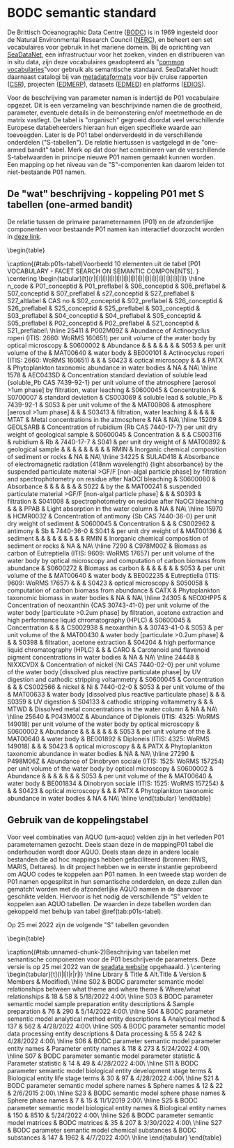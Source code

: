 # BODC semantic standard



De Brittisch Oceanographic Data Centre ([BODC](https://www.bodc.ac.uk/)) is in 1969 ingesteld door de Natural Environmental Research Council ([NERC](https://www.ukri.org/councils/nerc/)), en beheert een set vocabulaires voor gebruik in het mariene domein. Bij de oprichting van [SeaDataNet](https://www.seadatanet.org/), een infrastructuur voor het zoeken, vinden en distribueren van in situ data, zijn deze vocabulaires geadopteerd als "[common vocabularies](https://www.seadatanet.org/Standards/Common-Vocabularies)"voor gebruik als semantische standaard. SeaDataNet houdt daarnaast catalogi bij van [metadataformats](https://www.seadatanet.org/Standards/Metadata-formats) voor bijv cruise rapporten ([CSR](https://www.seadatanet.org/Standards/Metadata-formats/CSR)), projecten ([EDMERP](https://www.seadatanet.org/Standards/Metadata-formats/EDMERP)), datasets ([EDMED](https://www.seadatanet.org/Standards/Metadata-formats/EDMED)) en platforms ([EDIOS](https://www.seadatanet.org/Standards/Metadata-formats/EDIOS)). 

Voor de beschrijving van parameter namen is indertijd de P01 vocabulaire opgezet. Dit is een verzameling van beschrijvinde namen die de grootheid, parameter, eventuele details in de bemonstering en/of meetmethode en de matrix vastlegt. De tabel is "organisch" gegroeid doordat veel verschillende Europese databeheerders hieraan hun eigen specifieke waarde aan toevoegden. Later is de P01 tabel onderverdeeld in de verschillende onderdelen ("S-tabellen"). De relatie hiertussen is vastgelegd in de "one-armed bandit" tabel. Merk op dat door het combineren van de verschillende S-tabelwaarden in principe nieuwe P01 namen gemaakt kunnen worden. Een mapping op het niveau van de "S"-componenten kan daarom leiden tot niet-bestaande P01 namen. 

## De "wat" beschrijving - koppeling P01 met S tabellen (one-armed bandit)

De relatie tussen de primaire parameternamen (P01) en de afzonderlijke componenten voor bestaande P01 namen kan interactief doorzocht worden in [deze link](https://vocab.seadatanet.org/p01-facet-search?&step_more=6). 

\begin{table}

\caption{(\#tab:p01s-tabel)Voorbeeld 10 elementen uit de tabel [P01 VOCABULARY - FACET SEARCH ON SEMANTIC COMPONENTS]. }
\centering
\begin{tabular}[t]{r|l|l|l|l|l|l|l|l|l|l|l|l|l|l|l|l|l|l|l|l|l|l|l|l|l|l}
\hline
n\_code & P01\_conceptid & P01\_preflabel & S06\_conceptid & S06\_preflabel & S07\_conceptid & S07\_preflabel & s27\_conceptid & S27\_preflabel & S27\_altlabel & CAS no & S02\_conceptid & S02\_preflabel & S26\_conceptid & S26\_preflabel & S25\_conceptid & S25\_preflabel & S03\_conceptid & S03\_preflabel & S04\_conceptid & S04\_preflabel & S05\_conceptid & S05\_preflabel & P02\_conceptid & P02\_preflabel & S21\_conceptid & S21\_preflabel\\
\hline
25411 & P002M09Z & Abundance of Actinocyclus roperi (ITIS: 2660: WoRMS 160651) per unit volume of the water body by optical microscopy & S0600002 & Abundance &  &  &  &  &  &  & S053 & per unit volume of the & MAT00640 & water body & BE000101 & Actinocyclus roperi (ITIS: 2660: WoRMS 160651) &  &  & S0423 & optical microscopy &  &  & PATX & Phytoplankton taxonomic abundance in water bodies & NA & NA\\
\hline
1578 & AEC043SD & Concentration standard deviation of soluble lead \{soluble\_Pb CAS 7439-92-1\} per unit volume of the atmosphere [aerosol >1um phase] by filtration, water leaching & S0600045 & Concentration & S0700007 & standard deviation & CS003069 & soluble lead & soluble\_Pb & 7439-92-1 & S053 & per unit volume of the & MAT00808 & atmosphere [aerosol >1um phase] &  &  & S03413 & filtration, water leaching &  &  &  &  & MTAT & Metal concentrations in the atmosphere & NA & NA\\
\hline
15209 & GEOLSARB & Concentration of rubidium \{Rb CAS 7440-17-7\} per unit dry weight of geological sample & S0600045 & Concentration &  &  & CS003116 & rubidium & Rb & 7440-17-7 & S041 & per unit dry weight of & MAT00892 & geological sample &  &  &  &  &  &  &  &  & RMIN & Inorganic chemical composition of sediment or rocks & NA & NA\\
\hline
34225 & SULAD418 & Absorbance of electromagnetic radiation (418nm wavelength) \{light absorbance\} by the suspended particulate material >GF/F [non-algal particle phase] by filtration and spectrophotometry on residue after NaOCl bleaching & S0600080 & Absorbance &  &  &  &  &  &  & S022 & by the & MAT00241 & suspended particulate material >GF/F [non-algal particle phase] &  &  & S0393 & filtration & S041008 & spectrophotometry on residue after NaOCl bleaching &  &  & PPAB & Light absorption in the water column & NA & NA\\
\hline
15970 & HCMR0032 & Concentration of antimony \{Sb CAS 7440-36-0\} per unit dry weight of sediment & S0600045 & Concentration &  &  & CS002962 & antimony & Sb & 7440-36-0 & S041 & per unit dry weight of & MAT00136 & sediment &  &  &  &  &  &  &  &  & RMIN & Inorganic chemical composition of sediment or rocks & NA & NA\\
\hline
7290 & C978M00Z & Biomass as carbon of Eutreptiella (ITIS: 9609: WoRMS 17657) per unit volume of the water body by optical microscopy and computation of carbon biomass from abundance & S0600272 & Biomass as carbon &  &  &  &  &  &  & S053 & per unit volume of the & MAT00640 & water body & BE002235 & Eutreptiella (ITIS: 9609: WoRMS 17657) &  &  & S0423 & optical microscopy & S050058 & computation of carbon biomass from abundance & CATX & Phytoplankton taxonomic biomass in water bodies & NA & NA\\
\hline
24305 & NEOXHPP5 & Concentration of neoxanthin \{CAS 30743-41-0\} per unit volume of the water body [particulate >0.2um phase] by filtration, acetone extraction and high performance liquid chromatography (HPLC) & S0600045 & Concentration &  &  & CS002938 & neoxanthin &  & 30743-41-0 & S053 & per unit volume of the & MAT00430 & water body [particulate >0.2um phase] &  &  & S0398 & filtration, acetone extraction & S04204 & high performance liquid chromatography (HPLC) &  &  & CARO & Carotenoid and flavenoid pigment concentrations in water bodies & NA & NA\\
\hline
24448 & NIXXCVDX & Concentration of nickel \{Ni CAS 7440-02-0\} per unit volume of the water body [dissolved plus reactive particulate phase] by UV digestion and cathodic stripping voltammetry & S0600045 & Concentration &  &  & CS002566 & nickel & Ni & 7440-02-0 & S053 & per unit volume of the & MAT00633 & water body [dissolved plus reactive particulate phase] &  &  & S0359 & UV digestion & S04133 & cathodic stripping voltammetry &  &  & MTWD & Dissolved metal concentrations in the water column & NA & NA\\
\hline
25640 & P043M00Z & Abundance of Diploneis (ITIS: 4325: WoRMS 149018) per unit volume of the water body by optical microscopy & S0600002 & Abundance &  &  &  &  &  &  & S053 & per unit volume of the & MAT00640 & water body & BE001892 & Diploneis (ITIS: 4325: WoRMS 149018) &  &  & S0423 & optical microscopy &  &  & PATX & Phytoplankton taxonomic abundance in water bodies & NA & NA\\
\hline
27290 & P498M06Z & Abundance of Dinobryon sociale (ITIS: 1525: WoRMS 157254) per unit volume of the water body by optical microscopy & S0600002 & Abundance &  &  &  &  &  &  & S053 & per unit volume of the & MAT00640 & water body & BE001834 & Dinobryon sociale (ITIS: 1525: WoRMS 157254) &  &  & S0423 & optical microscopy &  &  & PATX & Phytoplankton taxonomic abundance in water bodies & NA & NA\\
\hline
\end{tabular}
\end{table}


## Gebruik van de koppelingstabel

Voor veel combinaties van AQUO (um-aquo) velden zijn in het verleden P01 parameternamen gezocht. Deels staan deze in de mappingP01 tabel die onderhouden wordt door AQUO. Deels staan deze in andere locale bestanden die ad hoc mappings hebben gefaciliteerd (bronnen: RWS, MARIS, Deltares). In dit project hebben we in eerste instantie geprobeerd om AQUO codes te koppelen aan P01 namen. In een tweede stap worden de P01 namen opgesplitst in hun semantische onderdelen, en deze zullen dan gematcht worden met de afzonderlijke AQUO namen in de daarvoor geschikte velden. Hiervoor is het nodig de verschillende "S" velden te koppelen aan AQUO tabellen. De waarden in deze tabellen worden dan gekoppeld met behulp van tabel \@ref(tab:p01s-tabel).

Op 25 mei 2022 zijn de volgende "S" tabellen gevonden

\begin{table}

\caption{(\#tab:unnamed-chunk-2)Beschrijving van tabellen met semantische componenten voor de P01 beschrijvende parameters. Deze versie is op 25 mei 2022 van de [seadata website](https://vocab.seadatanet.org/search) opgehaaald. }
\centering
\begin{tabular}[t]{l|l|l|r|r|l}
\hline
Library & Title & Alt.Title & Version & Members & Modified\\
\hline
S02 & BODC parameter semantic model relationships between what theme and where theme & Where/what relationships & 18 & 58 & 5/18/2022 4:00\\
\hline
S03 & BODC parameter semantic model sample preparation entity descriptions & Sample preparation & 76 & 290 & 5/14/2022 4:00\\
\hline
S04 & BODC parameter semantic model analytical method entity descriptions & Analytical method & 137 & 562 & 4/28/2022 4:00\\
\hline
S05 & BODC parameter semantic model data processing entity descriptions & Data processing & 55 & 242 & 4/28/2022 4:00\\
\hline
S06 & BODC parameter semantic model parameter entity names & Parameter entity names & 118 & 273 & 5/24/2022 4:00\\
\hline
S07 & BODC parameter semantic model parameter statistic & Parameter statistic & 14 & 49 & 4/28/2022 4:00\\
\hline
S11 & BODC parameter semantic model biological entity development stage terms & Biological entity life stage terms & 30 & 97 & 4/28/2022 4:00\\
\hline
S21 & BODC parameter semantic model sphere names & Sphere names & 12 & 22 & 2/6/2015 2:00\\
\hline
S23 & BODC semantic model sphere phase names & Sphere phase names & 7 & 15 & 11/1/2019 2:00\\
\hline
S25 & BODC parameter semantic model biological entity names & Biological entity names & 150 & 8510 & 5/24/2022 4:00\\
\hline
S26 & BODC parameter semantic model matrices & BODC matrices & 35 & 207 & 3/30/2022 4:00\\
\hline
S27 & BODC parameter semantic model chemical substances & BODC substances & 147 & 1962 & 4/7/2022 4:00\\
\hline
\end{tabular}
\end{table}


